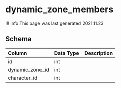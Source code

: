 # dynamic_zone_members

!!! info
	This page was last generated 2021.11.23

## Schema
| Column | Data Type | Description |
| :--- | :--- | :--- |
| id | int |  |
| dynamic_zone_id | int |  |
| character_id | int |  |

